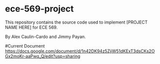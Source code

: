 # ece-569-project
This repository contains the source code used to implement [PROJECT NAME HERE] for ECE 569. 

By Alex Caulin-Cardo and Jimmy Payan.


#Current Document
https://docs.google.com/document/d/1n42DK94z5ZjiW51dKExT3dsCKs2OGx2moKr-aaPwq_Q/edit?usp=sharing

